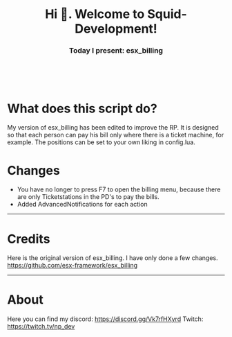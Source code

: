 <h1 align="center">Hi 👋. Welcome to Squid-Development!</h1>
<h3 align="center">Today I present: esx_billing</h3>

<br>
<br>
<br>

# What does this script do?
My version of esx_billing has been edited to improve the RP. It is designed so that each person can pay his bill only where there is a ticket machine, for example. 
The positions can be set to your own liking in config.lua.

# Changes
- You have no longer to press F7 to open the billing menu, because there are only Ticketstations in the PD's to pay the bills.
- Added AdvancedNotifications for each action

---

# Credits
Here is the original version of esx_billing. I have only done a few changes.
https://github.com/esx-framework/esx_billing

---

# About
Here you can find my discord: https://discord.gg/Vk7rfHXyrd
Twitch: https://twitch.tv/np_dev